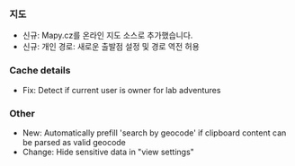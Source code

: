  
### 지도
- 신규: Mapy.cz를 온라인 지도 소스로 추가했습니다.
- 신규: 개인 경로: 새로운 출발점 설정 및 경로 역전 허용

### Cache details
- Fix: Detect if current user is owner for lab adventures

### Other
- New: Automatically prefill 'search by geocode' if clipboard content can be parsed as valid geocode
- Change: Hide sensitive data in "view settings"
